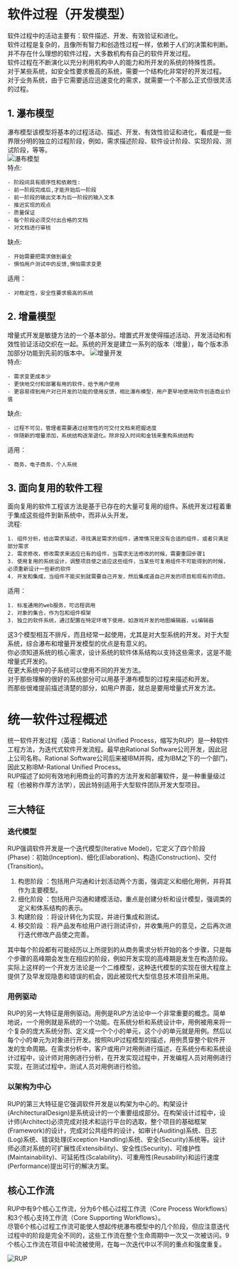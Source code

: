 # 软件过程（开发模型）
软件过程中的活动主要有：软件描述、开发、有效验证和进化。    
软件过程是复杂的，且像所有智力和创造性过程一样，依赖于人们的决策和判断。并不存在什么理想的软件过程，大多数机构有自己的软件开发过程。   
软件过程在不断演化以充分利用机构中人的能力和所开发的系统的特殊性质。    
对于某些系统，如安全性要求极高的系统，需要一个结构化非常好的开发过程。   
对于业务系统，由于它需要适应迅速变化的需求，就需要一个不那么正式但很灵活的过程。    

## 1. 瀑布模型    
瀑布模型该模型将基本的过程活动、描述、开发、有效性验证和进化，看成是一些界限分明的独立的过程阶段，例如，需求描述阶段、软件设计阶段、实现阶段、测试阶段，等等。      
![瀑布模型](https://raw.githubusercontent.com/orochiZhang/software-engineering-note/master/images/瀑布模型.jpg)    
特点:   
```
- 阶段间具有顺序性和依赖性:
- 前一阶段完成后,才能开始后一阶段
- 前一阶段的输出文本为后一阶段的输入文本
- 推迟实现的观点
- 质量保证
- 每个阶段必须交付出合格的文档
- 对文档进行审核
```
缺点:   
```
- 开始需要把需求做到最全
- 惧怕用户测试中的反馈,惧怕需求变更
```
适用：   
```
- 对稳定性，安全性要求极高的系统
```
## 2. 增量模型   
增量式开发是敏捷方法的一个基本部分。增置式开发使得描述活动、开发活动和有效性验证活动交织在一起。系统的开发是建立一系列的版本（增量），每个版本添加部分功能到先前的版本中。
![增量开发](https://raw.githubusercontent.com/orochiZhang/software-engineering-note/master/images/增量开发.jpg)    
特点:
```
- 需求变更成本少
- 更快地交付和部署有用的软件，给予用户使用
- 更容易得到用户对已开发的功能的使用反馈，相比瀑布模型，用户更早地使用软件创造商业价值
```
缺点:  
```
- 过程不可见，管理者需要通过经常性的可交付文档来把握进度
- 伴随新的增量添加，系统结构逐渐退化。除非投入时间和金钱来重构系统结构
```
适用：
```
- 商务，电子商务，个人系统
```
## 3. 面向复用的软件工程
面向复用的软件工程该方法是基于已存在的大量可复用的组件。系统开发过程着重于集成这些组件到新系统中，而非从头开发。       
流程:
```
1. 组件分析，给出需求描述，寻找满足需求的组件，通常情况是没有合适的组件，或者只满足部分需求
2. 需求修改，修改需求来适应已有的组件，当需求无法修改的时候，需要重回步骤1
3. 使用复用的系统设计，调整项目使之适应这些组件，当某些可复用组件不可能得到的时候，必须重新设计一些新的软件
4. 开发和集成，当组件不能买到就需要自己开发，然后集成道自己开发的项目和现有的项目。
```
适用：     
```
1. 标准通用的web服务，可远程调用
2. 对象的集合，作为包和组件框架
3. 独立的软件系统，通过配置在特定环境下使用，如游戏开发的地图编辑器，ui编辑器
```
这3个模型相互不排斥，而且经常一起使用，尤其是对大型系统的开发。对于大型系统，综合瀑布和增量开发模型的优点是有意义的。   
你必须知道系统的核心需求，设计系统的软件体系结构以支持这些需求，这是不能增量式开发的。    
在更大系统中的子系统可以使用不同的开发方法。    
对于那些理解的很好的系统部分可以用基于瀑布模型的过程来描述和开发。    
而那些很难提前描述淸楚的部分，如用户界面，就总是要用增量式开发方法。    


# 统一软件过程概述
统一软件开发过程（英语：Rational Unified Process，缩写为RUP）是一种软件工程方法，为迭代式软件开发流程。最早由Rational Software公司开发，因此冠上公司名称。Rational Software公司后来被IBM并购，成为IBM之下的一个部门，因此又称IBM-Rational Unified Process。    
RUP描述了如何有效地利用商业的可靠的方法开发和部署软件，是一种重量级过程（也被称作厚方法学），因此特别适用于大型软件团队开发大型项目。    

## 三大特征
### 迭代模型
RUP强调软件开发是一个迭代模型(Iterative Model)，它定义了四个阶段(Phase)：初始(Inception)、细化(Elaboration)、构造(Construction)、交付(Transition)。
1. 构思阶段 ：包括用户沟通和计划活动两个方面，强调定义和细化用例，并将其作为主要模型。
2. 细化阶段 ：包括用户沟通和建模活动，重点是创建分析和设计模型，强调类的定义和体系结构的表示。
3. 构建阶段 ：将设计转化为实现，并进行集成和测试。
4. 移交阶段 ：将产品发布给用户进行测试评价，并收集用户的意见，之后再次进行迭代修改产品使之完善。

其中每个阶段都有可能经历以上所提到的从商务需求分析开始的各个步骤，只是每个步骤的高峰期会发生在相应的阶段，例如开发实现的高峰期是发生在构造阶段。实际上这样的一个开发方法论是一个二维模型，这种迭代模型的实现在很大程度上提供了及早发现隐患和错误的机会，因此被现代大型信息技术项目所采用。 

### 用例驱动
RUP的另一大特征是用例驱动。用例是RUP方法论中一个非常重要的概念。简单地说，一个用例就是系统的一个功能。在系统分析和系统设计中，用例被用来将一个复杂的庞大系统分割、定义成一个个小的单元，这个小的单元就是用例。然后以每个小的单元为对象进行开发。按照RUP过程模型的描述，用例贯穿整个软件开发的生命周期。在需求分析中，客户或用户对用例进行描述，在系统分布和系统设计过程中，设计师对用例进行分析，在开发实现过程中，开发编程人员对用例进行实现，在测试过程中，测试人员对用例进行检验。

### 以架构为中心
RUP的第三大特征是它强调软件开发是以构架为中心的。构架设计(ArchitecturalDesign)是系统设计的一个重要组成部分。在构架设计过程中，设计师(Architect)必须完成对技术和运行平台的选取，整个项目的基础框架(Framework)的设计，完成对公共组件的设计，如审计(Auditing)系统、日志(Log)系统、错误处理(Exception Handling)系统、安全(Security)系统等。设计师必须对系统的可扩展性(Extensibility)、安全性(Security)、可维护性(Maintainability)、可延拓性(Scalability)、可重用性(Reusability)和运行速度(Performance)提出可行的解决方案。

## 核心工作流
RUP中有9个核心工作流，分为6个核心过程工作流（Core Process Workflows）和3个核心支持工作流（Core Supporting Workflows）。      
尽管6个核心过程工作流可能使人想起传统瀑布模型中的几个阶段，但应注意迭代过程中的阶段是完全不同的，这些工作流在整个生命周期中一次又一次被访问。9个核心工作流在项目中轮流被使用，在每一次迭代中以不同的重点和强度重复。

![RUP](https://images0.cnblogs.com/blog/508774/201401/03112107-d9f8e65159ce492f8af6604adedc85cc.jpg)
